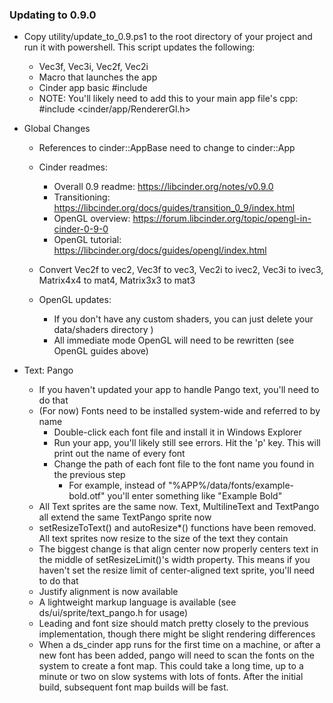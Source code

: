 ### Updating to 0.9.0

* Copy utility/update_to_0.9.ps1 to the root directory of your project and run it with powershell. This script updates the following:
	* Vec3f, Vec3i, Vec2f, Vec2i
	* Macro that launches the app
	* Cinder app basic #include
	* NOTE: You'll likely need to add this to your main app file's cpp: #include <cinder/app/RendererGl.h>

* Global Changes
	* References to cinder::AppBase need to change to cinder::App
	* Cinder readmes: 
	    * Overall 0.9 readme: https://libcinder.org/notes/v0.9.0
		* Transitioning: https://libcinder.org/docs/guides/transition_0_9/index.html
		* OpenGL overview: https://forum.libcinder.org/topic/opengl-in-cinder-0-9-0
		* OpenGL tutorial: https://libcinder.org/docs/guides/opengl/index.html
		
	* Convert Vec2f to vec2, Vec3f to vec3, Vec2i to ivec2, Vec3i to ivec3, Matrix4x4 to mat4, Matrix3x3 to mat3
	* OpenGL updates: 
		* If you don't have any custom shaders, you can just delete your data/shaders directory )
		* All immediate mode OpenGL will need to be rewritten (see OpenGL guides above)

* Text: Pango
	* If you haven't updated your app to handle Pango text, you'll need to do that
	* (For now) Fonts need to be installed system-wide and referred to by name
		* Double-click each font file and install it in Windows Explorer
		* Run your app, you'll likely still see errors. Hit the 'p' key. This will print out the name of every font
		* Change the path of each font file to the font name you found in the previous step
			* For example, instead of "%APP%/data/fonts/example-bold.otf" you'll enter something like "Example Bold"
	* All Text sprites are the same now. Text, MultilineText and TextPango all extend the same TextPango sprite now
	* setResizeToText() and autoResize*() functions have been removed. All text sprites now resize to the size of the text they contain
	* The biggest change is that align center now properly centers text in the middle of setResizeLimit()'s width property. This means if you haven't set the resize limit of center-aligned text sprite, you'll need to do that
	* Justify alignment is now available
	* A lightweight markup language is available (see ds/ui/sprite/text_pango.h for usage)
	* Leading and font size should match pretty closely to the previous implementation, though there might be slight rendering differences
	* When a ds_cinder app runs for the first time on a machine, or after a new font has been added, pango will need to scan the fonts on the system to create a font map. This could take a long time, up to a minute or two on slow systems with lots of fonts. After the initial build, subsequent font map builds will be fast.